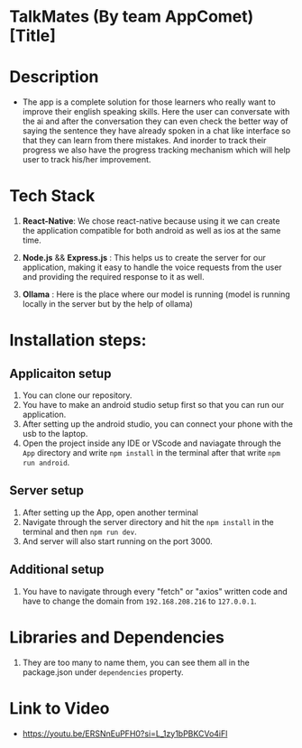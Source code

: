 
# TalkMates (By team AppComet) [Title]


# Description
 - The app is a complete solution for those learners who really want to improve their english speaking skills. Here the user can conversate with the ai and after the conversation they can even check the better way of saying the sentence they have already spoken in a chat like interface so that they can learn from there mistakes. And inorder to track their progress we also have the progress tracking mechanism which will help user to track his/her improvement.


# Tech Stack

1. **React-Native**: We chose react-native because using it we can create the application compatible for both android as well as ios at the same time.

2. **Node.js** && **Express.js** : This helps us to create the server for our application, making it easy to handle the voice requests from the user and providing the required response to it as well.

3. **Ollama** : Here is the place where our model is running (model is running locally in the server but by the help of ollama)

# Installation steps:

## Applicaiton setup

1. You can clone our repository.
2. You have to make an android studio setup first so that you can run our application.
3. After setting up the android studio, you can connect your phone with the usb to the laptop.
4. Open the project inside any IDE or VScode and naviagate through the `App` directory and write `npm install` in the terminal after that write `npm run android`.

## Server setup

1. After setting up the App, open another terminal
2. Navigate through the server directory and hit the `npm install` in the terminal and then `npm run dev`.
3. And server will also start running on the port 3000.

## Additional setup

1. You have to navigate through every "fetch" or "axios" written code and have to change the domain from `192.168.208.216` to `127.0.0.1`.

# Libraries and Dependencies
1. They are too many to name them, you can see them all in the package.json under `dependencies` property.

 # Link to Video
 - https://youtu.be/ERSNnEuPFH0?si=L_1zy1bPBKCVo4iFl
